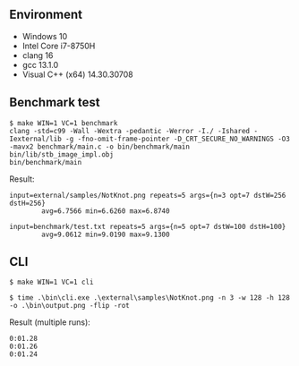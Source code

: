 ## Environment

 - Windows 10
 - Intel Core i7-8750H
 - clang 16
 - gcc 13.1.0
 - Visual C++ (x64) 14.30.30708

## Benchmark test

```
$ make WIN=1 VC=1 benchmark
clang -std=c99 -Wall -Wextra -pedantic -Werror -I./ -Ishared -Iexternal/lib -g -fno-omit-frame-pointer -D_CRT_SECURE_NO_WARNINGS -O3 -mavx2 benchmark/main.c -o bin/benchmark/main  bin/lib/stb_image_impl.obj
bin/benchmark/main
```

Result:

```
input=external/samples/NotKnot.png repeats=5 args={n=3 opt=7 dstW=256 dstH=256}
        avg=6.7566 min=6.6260 max=6.8740

input=benchmark/test.txt repeats=5 args={n=5 opt=7 dstW=100 dstH=100}
        avg=9.0612 min=9.0190 max=9.1300
```

## CLI

```
$ make WIN=1 VC=1 cli

$ time .\bin\cli.exe .\external\samples\NotKnot.png -n 3 -w 128 -h 128 -o .\bin\output.png -flip -rot
```

Result (multiple runs):

```
0:01.28
0:01.26
0:01.24
```
